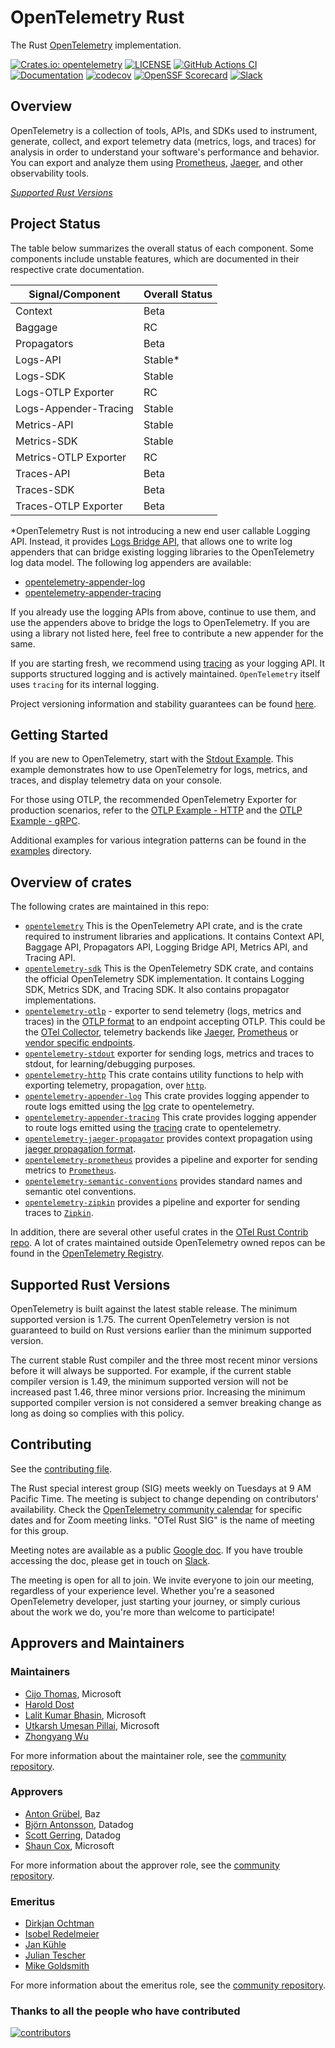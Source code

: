 # OpenTelemetry Rust

The Rust [OpenTelemetry](https://opentelemetry.io/) implementation.

[![Crates.io: opentelemetry](https://img.shields.io/crates/v/opentelemetry.svg)](https://crates.io/crates/opentelemetry)
[![LICENSE](https://img.shields.io/crates/l/opentelemetry)](./LICENSE)
[![GitHub Actions CI](https://github.com/open-telemetry/opentelemetry-rust/workflows/CI/badge.svg)](https://github.com/open-telemetry/opentelemetry-rust/actions?query=workflow%3ACI+branch%3Amain)
[![Documentation](https://docs.rs/opentelemetry/badge.svg)](https://docs.rs/opentelemetry)
[![codecov](https://codecov.io/gh/open-telemetry/opentelemetry-rust/branch/main/graph/badge.svg)](https://codecov.io/gh/open-telemetry/opentelemetry-rust)
[![OpenSSF Scorecard](https://api.scorecard.dev/projects/github.com/open-telemetry/opentelemetry-rust/badge)](https://scorecard.dev/viewer/?uri=github.com/open-telemetry/opentelemetry-rust)
[![Slack](https://img.shields.io/badge/slack-@cncf/otel/rust-brightgreen.svg?logo=slack)](https://cloud-native.slack.com/archives/C03GDP0H023)

## Overview

OpenTelemetry is a collection of tools, APIs, and SDKs used to instrument,
generate, collect, and export telemetry data (metrics, logs, and traces) for
analysis in order to understand your software's performance and behavior. You
can export and analyze them using [Prometheus], [Jaeger], and other
observability tools.

*[Supported Rust Versions](#supported-rust-versions)*

[Prometheus]: https://prometheus.io
[Jaeger]: https://www.jaegertracing.io

## Project Status

The table below summarizes the overall status of each component. Some components
include unstable features, which are documented in their respective crate
documentation.

| Signal/Component      | Overall Status     |
| --------------------  | ------------------ |
| Context               | Beta               |
| Baggage               | RC                 |
| Propagators           | Beta               |
| Logs-API              | Stable*            |
| Logs-SDK              | Stable             |
| Logs-OTLP Exporter    | RC                 |
| Logs-Appender-Tracing | Stable             |
| Metrics-API           | Stable             |
| Metrics-SDK           | Stable             |
| Metrics-OTLP Exporter | RC                 |
| Traces-API            | Beta               |
| Traces-SDK            | Beta               |
| Traces-OTLP Exporter  | Beta               |

*OpenTelemetry Rust is not introducing a new end user callable Logging API.
Instead, it provides [Logs Bridge
API](https://github.com/open-telemetry/opentelemetry-specification/blob/main/specification/logs/api.md),
that allows one to write log appenders that can bridge existing logging
libraries to the OpenTelemetry log data model. The following log appenders are
available:

* [opentelemetry-appender-log](opentelemetry-appender-log/README.md)
* [opentelemetry-appender-tracing](opentelemetry-appender-tracing/README.md)

If you already use the logging APIs from above, continue to use them, and use
the appenders above to bridge the logs to OpenTelemetry. If you are using a
library not listed here, feel free to contribute a new appender for the same.

If you are starting fresh, we recommend using
[tracing](https://github.com/tokio-rs/tracing) as your logging API. It supports
structured logging and is actively maintained. `OpenTelemetry` itself uses
`tracing` for its internal logging.

Project versioning information and stability guarantees can be found
[here](VERSIONING.md).

## Getting Started

If you are new to OpenTelemetry, start with the [Stdout
Example](./opentelemetry-stdout/examples/basic.rs). This example demonstrates
how to use OpenTelemetry for logs, metrics, and traces, and display
telemetry data on your console.

For those using OTLP, the recommended OpenTelemetry Exporter for production
scenarios, refer to the [OTLP Example -
HTTP](./opentelemetry-otlp/examples/basic-otlp-http/README.md) and the [OTLP
Example - gRPC](./opentelemetry-otlp/examples/basic-otlp/README.md).

Additional examples for various integration patterns can be found in the
[examples](./examples) directory.

## Overview of crates

The following crates are maintained in this repo:

* [`opentelemetry`] This is the OpenTelemetry API crate, and is the crate
  required to instrument libraries and applications. It contains Context API,
  Baggage API, Propagators API, Logging Bridge API, Metrics API, and Tracing
  API.
* [`opentelemetry-sdk`] This is the OpenTelemetry SDK crate, and contains the
  official OpenTelemetry SDK implementation. It contains Logging SDK, Metrics
  SDK, and Tracing SDK. It also contains propagator implementations.
* [`opentelemetry-otlp`] - exporter to send telemetry (logs, metrics and traces)
  in the [OTLP
  format](https://github.com/open-telemetry/opentelemetry-specification/tree/main/specification/protocol)
  to an endpoint accepting OTLP. This could be the [OTel
  Collector](https://github.com/open-telemetry/opentelemetry-collector),
  telemetry backends like [Jaeger](https://www.jaegertracing.io/),
  [Prometheus](https://prometheus.io/docs/prometheus/latest/feature_flags/#otlp-receiver)
  or [vendor specific endpoints](https://opentelemetry.io/ecosystem/vendors/).
* [`opentelemetry-stdout`] exporter for sending logs, metrics and traces to
  stdout, for learning/debugging purposes.  
* [`opentelemetry-http`] This crate contains utility functions to help with
  exporting telemetry, propagation, over [`http`].
* [`opentelemetry-appender-log`] This crate provides logging appender to route
  logs emitted using the [log](https://docs.rs/log/latest/log/) crate to
  opentelemetry.
* [`opentelemetry-appender-tracing`] This crate provides logging appender to
  route logs emitted using the [tracing](https://crates.io/crates/tracing) crate
  to opentelemetry.  
* [`opentelemetry-jaeger-propagator`] provides context propagation using [jaeger
  propagation
  format](https://www.jaegertracing.io/docs/1.18/client-libraries/#propagation-format).
* [`opentelemetry-prometheus`] provides a pipeline and exporter for sending
  metrics to [`Prometheus`].
* [`opentelemetry-semantic-conventions`] provides standard names and semantic
  otel conventions.
* [`opentelemetry-zipkin`] provides a pipeline and exporter for sending traces
  to [`Zipkin`].

In addition, there are several other useful crates in the [OTel Rust Contrib
repo](https://github.com/open-telemetry/opentelemetry-rust-contrib). A lot of
crates maintained outside OpenTelemetry owned repos can be found in the
[OpenTelemetry
Registry](https://opentelemetry.io/ecosystem/registry/?language=rust).

[`opentelemetry`]: https://crates.io/crates/opentelemetry
[`opentelemetry-sdk`]: https://crates.io/crates/opentelemetry-sdk
[`opentelemetry-appender-log`]: https://crates.io/crates/opentelemetry-appender-log
[`opentelemetry-appender-tracing`]: https://crates.io/crates/opentelemetry-appender-tracing
[`opentelemetry-http`]: https://crates.io/crates/opentelemetry-http
[`opentelemetry-otlp`]: https://crates.io/crates/opentelemetry-otlp
[`opentelemetry-stdout`]: https://crates.io/crates/opentelemetry-stdout
[`opentelemetry-jaeger-propagator`]: https://crates.io/crates/opentelemetry-jaeger-propagator
[`opentelemetry-prometheus`]: https://crates.io/crates/opentelemetry-prometheus
[`Prometheus`]: https://prometheus.io
[`opentelemetry-zipkin`]: https://crates.io/crates/opentelemetry-zipkin
[`Zipkin`]: https://zipkin.io
[`opentelemetry-semantic-conventions`]: https://crates.io/crates/opentelemetry-semantic-conventions
[`http`]: https://crates.io/crates/http

## Supported Rust Versions

OpenTelemetry is built against the latest stable release. The minimum supported
version is 1.75. The current OpenTelemetry version is not guaranteed to build
on Rust versions earlier than the minimum supported version.

The current stable Rust compiler and the three most recent minor versions
before it will always be supported. For example, if the current stable compiler
version is 1.49, the minimum supported version will not be increased past 1.46,
three minor versions prior. Increasing the minimum supported compiler version
is not considered a semver breaking change as long as doing so complies with
this policy.

## Contributing

See the [contributing file](CONTRIBUTING.md).

The Rust special interest group (SIG) meets weekly on Tuesdays at 9 AM Pacific
Time. The meeting is subject to change depending on contributors' availability.
Check the [OpenTelemetry community
calendar](https://github.com/open-telemetry/community?tab=readme-ov-file#calendar)
for specific dates and for Zoom meeting links. "OTel Rust SIG" is the name of
meeting for this group.

Meeting notes are available as a public [Google
doc](https://docs.google.com/document/d/12upOzNk8c3SFTjsL6IRohCWMgzLKoknSCOOdMakbWo4/edit).
If you have trouble accessing the doc, please get in touch on
[Slack](https://cloud-native.slack.com/archives/C03GDP0H023).

The meeting is open for all to join. We invite everyone to join our meeting,
regardless of your experience level. Whether you're a seasoned OpenTelemetry
developer, just starting your journey, or simply curious about the work we do,
you're more than welcome to participate!

## Approvers and Maintainers

### Maintainers

* [Cijo Thomas](https://github.com/cijothomas), Microsoft
* [Harold Dost](https://github.com/hdost)
* [Lalit Kumar Bhasin](https://github.com/lalitb), Microsoft
* [Utkarsh Umesan Pillai](https://github.com/utpilla), Microsoft
* [Zhongyang Wu](https://github.com/TommyCpp)

For more information about the maintainer role, see the [community repository](https://github.com/open-telemetry/community/blob/main/guides/contributor/membership.md#maintainer).

### Approvers

* [Anton Grübel](https://github.com/gruebel), Baz
* [Björn Antonsson](https://github.com/bantonsson), Datadog
* [Scott Gerring](https://github.com/scottgerring), Datadog
* [Shaun Cox](https://github.com/shaun-cox), Microsoft

For more information about the approver role, see the [community repository](https://github.com/open-telemetry/community/blob/main/guides/contributor/membership.md#approver).

### Emeritus

* [Dirkjan Ochtman](https://github.com/djc)
* [Isobel Redelmeier](https://github.com/iredelmeier)
* [Jan Kühle](https://github.com/frigus02)
* [Julian Tescher](https://github.com/jtescher)
* [Mike Goldsmith](https://github.com/MikeGoldsmith)

For more information about the emeritus role, see the [community repository](https://github.com/open-telemetry/community/blob/main/guides/contributor/membership.md#emeritus-maintainerapprovertriager).

### Thanks to all the people who have contributed

[![contributors](https://contributors-img.web.app/image?repo=open-telemetry/opentelemetry-rust)](https://github.com/open-telemetry/opentelemetry-rust/graphs/contributors)
